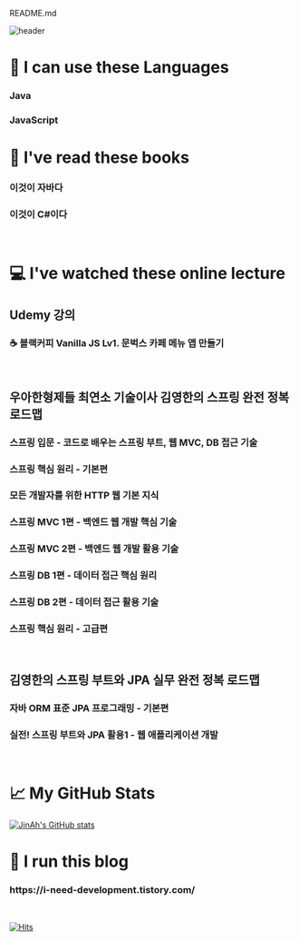 README.md

![header](https://capsule-render.vercel.app/api?type=soft&color=timeAuto&height=300&section=header&text=Hi%20👋%20I'm%20JinAh&fontSize=90)

🌱 I can use these Languages
=============
<h3>Java</h3>
<h3>JavaScript</h3>

📗 I've read these books
=============
<h3>이것이 자바다</h3>
<h3>이것이 C#이다</h3><br/>

💻 I've watched these online lecture
=============
<h2>Udemy 강의</h2>
<h3>☕ 블랙커피 Vanilla JS Lv1. 문벅스 카페 메뉴 앱 만들기</h3><br/>

<h2>우아한형제들 최연소 기술이사 김영한의 스프링 완전 정복 로드맵</h2>
<h3>스프링 입문 - 코드로 배우는 스프링 부트, 웹 MVC, DB 접근 기술</h3>
<h3>스프링 핵심 원리 - 기본편</h3>
<h3>모든 개발자를 위한 HTTP 웹 기본 지식</h3>
<h3>스프링 MVC 1편 - 백엔드 웹 개발 핵심 기술</h3>
<h3>스프링 MVC 2편 - 백엔드 웹 개발 활용 기술</h3>
<h3>스프링 DB 1편 - 데이터 접근 핵심 원리</h3>
<h3>스프링 DB 2편 - 데이터 접근 활용 기술</h3>
<h3>스프링 핵심 원리 - 고급편</h3><br/>

<h2>김영한의 스프링 부트와 JPA 실무 완전 정복 로드맵</h2>
<h3>자바 ORM 표준 JPA 프로그래밍 - 기본편</h3>
<h3>실전! 스프링 부트와 JPA 활용1 - 웹 애플리케이션 개발</h3><br/>

📈 My GitHub Stats
=============
[![JinAh's GitHub stats](https://github-readme-stats.vercel.app/api?username=saySthAbout)](https://github.com/saySthAbout/github-readme-stats)
<h2></h2>

👩 I run this blog
=============
<h3>https://i-need-development.tistory.com/</h3><br/>


[![Hits](https://hits.seeyoufarm.com/api/count/incr/badge.svg?url=https%3A%2F%2Fi-need-development.tistory.com&count_bg=%2379C83D&title_bg=%23555555&icon=&icon_color=%23E7E7E7&title=hits&edge_flat=false)](https://hits.seeyoufarm.com)
